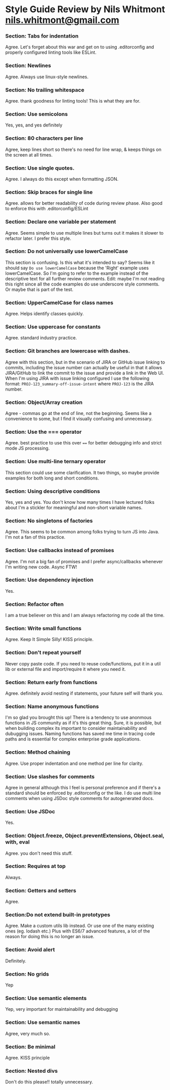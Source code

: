 # Style Guide Review by Nils Whitmont <nils.whitmont@gmail.com>


### Section: Tabs for indentation
Agree.  Let's forget about this war and get on to using .editorconfig and
properly configured linting tools like ESLint.

### Section: Newlines
Agree. Always use linux-style newlines.

### Section: No trailing whitespace
Agree. thank goodness for linting tools! This is what they are for.

### Section: Use semicolons
Yes, yes, and yes definitely

### Section: 80 characters per line
Agree, keep lines short so there's no need for line wrap, & keeps things on
the screen at all times.

### Section: Use single quotes.
Agree.  I always do this except when formatting JSON.

### Section: Skip braces for single line
Agree.  allows for better readability of code during review phase.  Also
good to enforce this with .editorconfig/ESLint

### Section: Declare one variable per statement
Agree.  Seems simple to use multiple lines but turns out it makes it slower
to refactor later.  I prefer this style.

### Section: Do not universally use lowerCamelCase
This section is confusing. Is this what it's intended to say?  Seems like it
should say `Do use lowerCamelCase` because the 'Right' example uses
lowerCamelCase. So I'm going to refer to the example instead of the descriptive
text for all further review comments.
Edit: maybe I'm not reading this right since all the code examples do use
underscore style comments.  Or maybe that is part of the test.

### Section: UpperCamelCase for class names
Agree. Helps identify classes quickly.

### Section: Use uppercase for constants
Agree. standard industry practice.

### Section: Git branches are lowercase with dashes.
Agree with this section, but in the scenario of JIRA or GitHub issue linking to
commits, including the issue number can actually be useful in that it allows
JIRA/GitHub to link the commit to the issue and provide a link in the Web UI.
When I'm using JIRA with issue linking configured I use the following format:
`PROJ-123_summary-off-issue-intent` where `PROJ-123` is the JIRA number.

### Section: Object/Array creation
Agree - commas go at the end of line, not the beginning.  Seems like a
convenience to some, but I find it visually confusing and unnecessary.

### Section: Use the === operator
Agree. best practice to use this over `==` for better debugging info and
strict mode JS processing.

### Section: Use multi-line ternary operator
This section could use some clarification. It two things, so maybe provide
examples for both long and short conditions.

### Section: Using descriptive conditions
Yes, yes and yes.  You don't know how many times I have lectured folks about
I'm a stickler for meaningful and non-short variable names.

### Section: No singletons of factories
Agree.  This seems to be common among folks trying to turn JS into Java. I'm
not a fan of this practice.

### Section: Use callbacks instead of promises
Agree.  I'm not a big fan of promises and I prefer async/callbacks whenever
I'm writing new code. Async FTW!

### Section: Use dependency injection
Yes.

### Section: Refactor often
I am a true believer on this and I am always refactoring my code all the time.

### Section: Write small functions
Agree.  Keep It Simple Silly! KISS principle.

### Section: Don't repeat yourself
Never copy paste code. If you need to reuse code/functions, put it in a util
lib or external file and import/require it where you need it.

### Section: Return early from functions
Agree.  definitely avoid nesting if statements, your future self will thank
you.

### Section: Name anonymous functions
I'm so glad you brought this up! There is a tendency to use anonmous functions
in JS community as if it's this great thing.  Sure, it is possible, but when
building complex its important to consider maintainability and dubugging issues.
Naming functions has saved me time in tracing code paths and is essential for
complex enterprise grade applications.

### Section: Method chaining
Agree. Use proper indentation and one method per line for clarity.

### Section: Use slashes for comments
Agree in general although this I feel is personal preference and if there's
a standard should be enforced by .editorconfig or the like.  I do use multi
line comments when using JSDoc style comments for autogenerated docs.

### Section: Use JSDoc
Yes.

### Section: Object.freeze, Object.preventExtensions, Object.seal, with, eval
Agree. you don't need this stuff.

### Section: Requires at top
Always.

### Section: Getters and setters
Agree.

### Section:Do not extend built-in prototypes
Agree. Make a custom utils lib instead. Or use one of the many existing ones
(eg. lodash etc.) Plus with ES6/7 advanced features, a lot of the reason for
doing this is no longer an issue.

### Section: Avoid alert
Definitely.

### Section: No grids
Yep

### Section: Use semantic elements
Yep, very important for maintainability and debugging

### Section: Use semantic names
Agree, very much so.

### Section: Be minimal
Agree. KISS principle

### Section: Nested divs
Don't do this please!! totally unnecessary.
